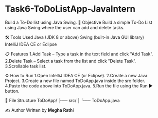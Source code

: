 # Task6-ToDoListApp-JavaIntern
Build a To-Do list using Java Swing.
📌 Objective
Build a simple To-Do List using Java Swing where the user can add and delete tasks.

🛠 Tools Used
Java (JDK 8 or above)
Swing (built-in Java GUI library)
IntelliJ IDEA CE or Eclipse

📋 Features
1.Add Task – Type a task in the text field and click "Add Task".
2.Delete Task – Select a task from the list and click "Delete Task".
3.Scrollable task list.

⚙ How to Run
1.Open IntelliJ IDEA CE (or Eclipse).
2.Create a new Java Project.
3.Create a new file named ToDoApp.java inside the src folder.
4.Paste the code above into ToDoApp.java.
5.Run the file using the Run ▶ button.

📂 File Structure
ToDoApp/
 ├── src/
 │    └── ToDoApp.java

 ✍ Author
Written by 
**Megha Rathi**



